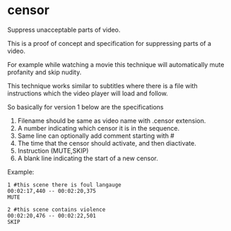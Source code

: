 censor
======

Suppress unacceptable parts of video.

This is a proof of concept and specification for suppressing parts of a video.

For example while watching a movie this technique will automatically mute profanity and skip nudity.

This technique works similar to subtitles where there is a file with instructions which the video player will load and follow.

So basically for version 1 below are the specifications

1. Filename should be same as video name with .censor extension.
2. A number indicating which censor it is in the sequence.
3. Same line can optionally add comment starting with #
2. The time that the censor should activate, and then diactivate.
3. Instruction (MUTE,SKIP)
4. A blank line indicating the start of a new censor.

Example:
```
1 #this scene there is foul langauge
00:02:17,440 -- 00:02:20,375
MUTE

2 #this scene contains violence
00:02:20,476 -- 00:02:22,501
SKIP
```
